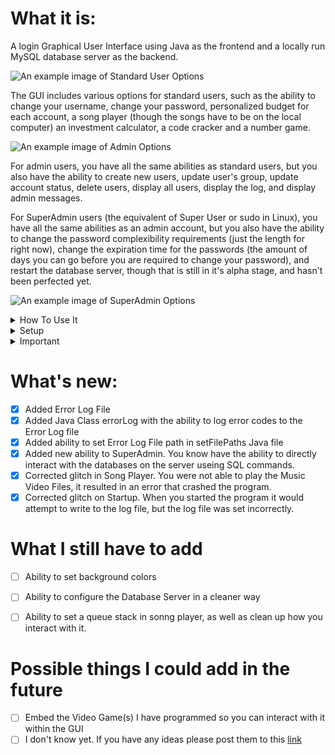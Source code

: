   # What it is:
A login Graphical User Interface using Java as the frontend and a locally run MySQL database server as the backend. 

![An example image of Standard User Options](https://github.com/s412924/ReadMe/blob/ae85feea212635d3b3c7feaf0694d12cb46b8914/StandardUserExample.png)

The GUI includes various options for standard users, such as the ability to change your username, change your password, personalized budget for each account, a song player (though the songs have to be on the local computer) an investment calculator, a code cracker and a number game.

![An example image of Admin Options](https://github.com/s412924/ReadMe/blob/74c02b539fb310c283024b9543bfbe6dc525f880/AdminExample.png)

For admin users, you have all the same abilities as standard users, but you also have the ability to create new users, update user's group, update account status, delete users, display all users, display the log, and display admin messages.

For SuperAdmin users (the equivalent of Super User or sudo in Linux), you have all the same abilities as an admin account, but you also have the ability to change the password complexibility requirements (just the length for right now), change the expiration time for the passwords (the amount of days you can go before you are required to change your password), and restart the database server, though that is still in it's alpha stage, and hasn't been perfected yet.

![An example image of SuperAdmin Options](https://github.com/s412924/ReadMe/blob/1cb265f017b4121478041f89f341041a51d9ba90/SuperAdminExample.png)
<details>
  <summary>How To Use It</summary>

  # How To Use:
When you first get on, you have the option to choose whether you've logged in before. If you choose no, you will be given the default username and password. If it is your first time setting up the GUI, then the Default user will automatically be created. Once you login, you have to set up a new user. Input your Name, Username, Password, Expiration time, and group type. Again, if this is your first time setting up the GUI, then you will be given the option to create a new SuperAdmin. **WARNING! ONCE YOU SET A NEW SUPERADMIN YOU CANNOT CREATE ANOTHER ONE!**
After that, it's a simple matter of logging out and then logging back in useing your new credentials.
You will have to setup a new MySQL Server in order to use the backend. Instructions to do that are below
</details>


<details>
  <summary>Setup</summary>
  
# How to setup MySQL server
- [ ] 1. https://dev.mysql.com/downloads/mysql/ Download and setup the MySQL server service.
- [ ] 2. Start the MySQL service. If you just setup the MySQL server service, then it should have already started, if not, you may have to go in and start it manually. Click the Windows Key then type in services. Go to the M's and find the MySQL. Right click on it and select Start.
- [ ] Edit the password.txt file to contain the MySQL Server password that you set up for the root user.
- [ ] Using the command MySQL 8.4 command line interface, login to the sql server. Then create the userDatabase and budget database. The commands are as follows:
  1. **create database userDatabase;**
  2. **create database budget;**
- make sure you include the semicolon. Hit Ctrl + enter to execute each command.
- [ ] Now you need to setup the tables within each database.
- [ ] Type the command **use userDatabse;**
- There are four tables within the userDatabase. The commands to create them are as follows
  - 1. **CREATE TABLE userdatabase.users (
    id INT(11),
    name VARCHAR(50) CHARACTER SET utf8mb4,
    username VARCHAR(50) CHARACTER SET utf8mb4,
    password VARCHAR(125) CHARACTER SET utf8mb4,
    `group` VARCHAR(255) CHARACTER SET utf8mb4,
    status ENUM('Enabled', 'Disabled') CHARACTER SET utf8mb4,
    last_login DATE,
    salt VARCHAR(32) CHARACTER SET utf8mb4,
    expiration_time DATE
);**
  - 2. **CREATE TABLE userdatabase.bannedUsers (
    idBannedUsers INT,
    username VARCHAR(255),
    name VARCHAR(255)
);**
  - 3. **CREATE TABLE userdatabase.passwordexpiration (
    user VARCHAR(255),
    lastChangedDate DATE
);**
  - 4. **CREATE TABLE userdatabase.passwordhistory (
    user VARCHAR(255),
    password VARCHAR(255)
);**

- [ ] Type the command **use budget;**
- There are two tables you need for the budget database. The commands to create them are as follows:
  - 1. **CREATE TABLE budget.master_budget (
    category VARCHAR(255),
    MaxAllowedMoney DECIMAL(10, 2),
    user VARCHAR(255)
);**
  - 2. **CREATE TABLE budget.master_subcategories (
    Category_name VARCHAR(255) CHARACTER SET utf8mb4,
    Subcategory_name VARCHAR(255) CHARACTER SET utf8mb4,
    AmountSpent DECIMAL(12, 2),
    user VARCHAR(255) CHARACTER SET utf8mb4
);**
- [ ] Make sure you set the [mysql java connector](https://github.com/s412924/MyGUI/blob/5d4a6aa97f56904a6305dab0ea0e08e238a14954/mysql-connector-java-8.0.25.jar) as a dependancy for your IDE 
- [ ] Now all you need to do is run the LoginGUI.java file. Set the file path of the passwords file and then answer the question. You're all setup.
</details>



<details>
  <summary>Important</summary>
  
# **_IMPORTANT_**
Unfortunately, I havn't automated setting the path to the messages, log file or song library. However, there is a program that lets you set it manually. Here is what you have to do:
- [ ] Run the file "**setFilePaths.java**"
- [ ] Click on each of the buttons and navigate to the file specified. For example, when you click on the "Set Log File" button, you should locate the log.txt file that you are going to use. **Note:** The music folder is the folder that contains all of the music you would like to play. The files must be in a .wav format for audio and .mp4 for A/V. Select the folder that contains the music files.
- [ ] Now when you run LoginGUI.java, it will locate the file_paths.txt file and set the Log file path, messages file path, password file path and song folder path automagically.
</details>

# What's new:
- [x] Added Error Log File
- [x] Added Java Class errorLog with the ability to log error codes to the Error Log file
- [x] Added ability to set Error Log File path in setFilePaths Java file
- [x] Added new ability to SuperAdmin. You know have the ability to directly interact with the databases on the server useing SQL commands.
- [x] Corrected glitch in Song Player. You were not able to play the Music Video Files, it resulted in an error that crashed the program.
- [x] Corrected glitch on Startup. When you started the program it would attempt to write to the log file, but the log file was set incorrectly.

# What I still have to add
- [ ] Ability to set background colors
- [ ] Ability to configure the Database Server in a cleaner way
- [ ] Ability to set a queue stack in sonng player, as well as clean up how you interact with it.




# Possible things I could add in the future

- [ ] Embed the Video Game(s) I have programmed so you can interact with it within the GUI
- [ ] I don't know yet. If you have any ideas please post them to this [link](https://github.com/awesomeshot5051/MyGUI/discussions/1)
